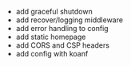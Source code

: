 + add graceful shutdown
+ add recover/logging middleware
+ add error handling to config
+ add static homepage
+ add CORS and CSP headers
+ add config with koanf
